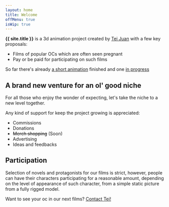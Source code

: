 ```yaml
---
layout: home
title: Welcome
offMenu: true
isWip: true
---
```


<b>{{ site.title }}</b> is a 3d animation project created by [Tei Juan](https://teijuan.com/) with a few key proposals:

- Films of popular OCs which are often seen pregnant
- Pay or be paid for participating on such films

So far there's already [a short animation](/film/0000001) finished and one [in progress](/film/0000002)

## A brand new venture for an ol' good niche

For all those who enjoy the wonder of expecting, let's take the niche to a new level together.

Any kind of support for keep the project growing is appreciated:

- Commissions
- Donations
- ~~Merch shopping~~ (Soon)
- Advertising
- Ideas and feedbacks

## Participation

Selection of novels and protagonists for our films is strict, however, people can have their characters participating for a reasonable amount, depending on the level of appearance of such character, from a simple static picture from a fully rigged model.

Want to see your oc in our next films? [Contact Tei!](https://teijuan.com/contact)
